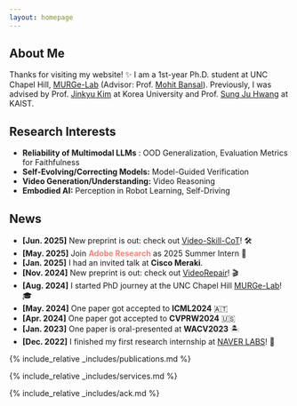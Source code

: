 ```yaml
---
layout: homepage
---
```

## About Me

Thanks for visiting my website! ✨
I am a 1st-year Ph.D. student at UNC Chapel Hill, [MURGe-Lab](https://murgelab.cs.unc.edu/) (Advisor: Prof. [Mohit Bansal](https://www.cs.unc.edu/~mbansal/)).
Previously, I was advised by Prof. [Jinkyu Kim](https://visionai.korea.ac.kr/) at Korea University and Prof. [Sung Ju Hwang](http://www.sungjuhwang.com/) at KAIST.

## Research Interests

- **Reliability of Multimodal LLMs** : OOD Generalization, Evaluation Metrics for Faithfulness
- **Self-Evolving/Correcting Models:** Model-Guided Verification
- **Video Generation/Understanding:** Video Reasoning 
- **Embodied AI:** Perception in Robot Learning, Self-Driving

## News

- **[Jun. 2025]** New preprint is out: check out [Video-Skill-CoT](https://video-skill-cot.github.io/)! 🛠️
- **[May. 2025]** Join <span style="color:Salmon;"><b>Adobe Research</b></span> as 2025 Summer Intern 🎨
- **[Jan. 2025]** I had an invited talk at **Cisco Meraki**.
- **[Nov. 2024]** New preprint is out: check out [VideoRepair](https://video-repair.github.io/)! 🎬
- **[Aug. 2024]** I started PhD journey at the UNC Chapel Hill [MURGe-Lab](https://murgelab.cs.unc.edu/)! 🎓
- **[May. 2024]** One paper got accepted to **ICML2024** 🇦🇹
- **[Apr. 2024]** One paper got accepted to **CVPRW2024** 🇺🇸
- **[Jan. 2023]** One paper is oral-presented at **WACV2023** 🏝️
- **[Dec. 2022]** I finished my first research internship at [NAVER LABS](https://www.naverlabs.com/)! 🚙

{% include_relative _includes/publications.md %}

{% include_relative _includes/services.md %}

{% include_relative _includes/ack.md %}
